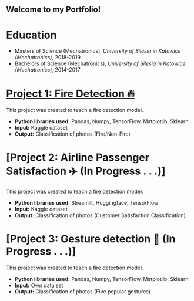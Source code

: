 ## Welcome to my Portfolio!

# Education
* Masters of Science (Mechatronics), *University of Silesia in Katowice (Mechatronics)*, 2018-2019
* Bachelors of Science (Mechatronics), *University of Silesia in Katowice (Mechatronics)*, 2014-2017

# [Project 1: Fire Detection 🔥](https://github.com/norbertkocon94/Fire_detection_project)

This project was created to teach a fire detection model.

* **Python libraries used:** Pandas, Numpy, TensorFlow, Matplotlib, Sklearn
* **Input:** Kaggle dataset
* **Output:** Classification of photos (Fire/Non-Fire)


# [Project 2: Airline Passenger Satisfaction ✈️ (In Progress . . .)]

This project was created to teach a fire detection model.

* **Python libraries used:** Streamlit, Huggingface, TensorFlow
* **Input:** Kaggle dataset
* **Output:** Classification of photos (Customer Satisfaction Classification)

# [Project 3: Gesture detection 🙏 (In Progress . . .)]

This project was created to teach a fire detection model.

* **Python libraries used:** Pandas, Numpy, TensorFlow, Matplotlib, Sklearn
* **Input:** Own data set
* **Output:** Classification of photos (Five popular gestures)
